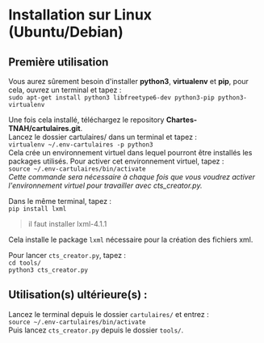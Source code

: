 # Installation sur Linux (Ubuntu/Debian)

## Première utilisation  
Vous aurez sûrement besoin d'installer **python3**, **virtualenv** et **pip**, pour cela, ouvrez un terminal et tapez :  
`sudo apt-get install python3 libfreetype6-dev python3-pip python3-virtualenv`

Une fois cela installé, téléchargez le repository **Chartes-TNAH/cartulaires.git**.  
Lancez le dossier cartulaires/ dans un terminal et tapez :  
`virtualenv ~/.env-cartulaires -p python3`  
Cela crée un environnement virtuel dans lequel pourront être installés les packages utilisés. Pour activer cet environnement virtuel, tapez :  
`source ~/.env-cartulaires/bin/activate`  
*Cette commande sera nécessaire à chaque fois que vous voudrez activer l'environnement virtuel pour travailler avec cts_creator.py.*  
  
Dans le même terminal, tapez :  
`pip install lxml`  
> il faut installer lxml-4.1.1

Cela installe le package `lxml` nécessaire pour la création des fichiers xml.  

Pour lancer `cts_creator.py`, tapez :  
`cd tools/`  
`python3 cts_creator.py`  


## Utilisation(s) ultérieure(s) :
Lancez le terminal depuis le dossier `cartulaires/` et entrez :  
`source ~/.env-cartulaires/bin/activate`  
Puis lancez `cts_creator.py` depuis le dossier `tools/`.
